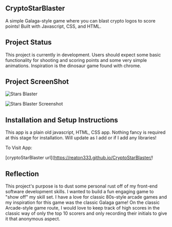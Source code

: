 ## CryptoStarBlaster
A simple Galaga-style game where you can blast crypto logos to score points! Built with Javascript, CSS, and HTML.


## Project Status
This project is currently in development. Users should expect some basic functionality for shooting and scoring points and some very simple animations. Inspiration is the dinosaur game found with chrome.

## Project ScreenShot



![Stars Blaster](https://github.com/reaton333/MA_Stars_Blaster/assets/9939349/7b1faa84-d8bf-448a-8e54-e5f83ae4ec9e)

![Stars Blaster Screenshot](https://github.com/reaton333/MA_Stars_Blaster/assets/9939349/917a707e-6520-4154-9500-9c7fd2117c67)



## Installation and Setup Instructions

This app is a plain old javascript, HTML, CSS app. Nothing fancy is required at this stage for installation. Will update as I add or if I add any libraries!

To Visit App:

[cryptoStarBlaster url](https://reaton333.github.io/CryptoStarBlaster/!

## Reflection

  This project's purpose is to dust some personal rust off of my front-end software development skills. I wanted to build a fun engaging game to "show off" my skill set. I have a love for classic 80s-style arcade games and my inspiration for this game was the classic Galaga game! On the classic Arcade-style game route, I would love to keep track of high scores in the classic way of only the top 10 scorers and only recording their initials to give it that anonymous aspect.
